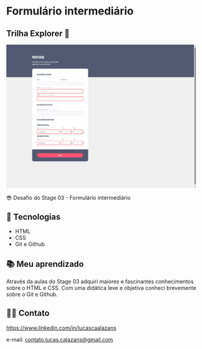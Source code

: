 # Formulário intermediário

## Trilha Explorer 🚀

![preview](./image/form-mentoria.png)

😎 Desafio do Stage 03 - Formulário intermediário

## 🔰 Tecnologias

- HTML
- CSS
- Git e Github

## 📚 Meu aprendizado

Através da aulas do Stage 03 adquiri maiores e fascinantes conhecimentos sobre o HTML e CSS.
Com uma didática leve e objetiva conheci brevemente sobre o Git e Github.

## 🤸‍♀️ Contato

https://www.linkedin.com/in/lucascaalazans

e-mail: contato.lucas.calazans@gmail.com